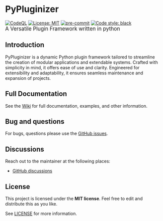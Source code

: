 # PyPluginizer
[![CodeQL](https://github.com/cbabil/PyPluginizer/actions/workflows/codeql.yml/badge.svg)](https://github.com/cbabil/PyPluginizer/actions/workflows/codeql.yml)
[![License: MIT](https://img.shields.io/badge/License-MIT-yellow.svg)](https://raw.githubusercontent.com/cbabil/PyPluginizer/master/LICENSE)
[![pre-commit](https://img.shields.io/badge/pre--commit-enabled-brightgreen?logo=pre-commit&logoColor=white)](https://github.com/pre-commit/pre-commit)
[![Code style: black](https://img.shields.io/badge/code%20style-black-000000.svg)](https://github.com/psf/black)
<br><span style="font-size:larger;">A Versatile Plugin Framework written in python</span>

## Introduction

PyPluginizer is a dynamic Python plugin framework tailored to streamline the creation of modular applications and extendable systems. Crafted with simplicity in mind, it offers ease of use and clarity. Engineered for extensibility and adaptability, it ensures seamless maintenance and expansion of projects.

## Full Documentation
See the [Wiki](https://cbabil.github.io/PyPluginizer/Wiki) for full documentation, examples, and other information.


## Bug and questions
For bugs, questions please use the [GitHub issues](https://github.com/cbabil/PyPluginizer/issues).


## Discussions
Reach out to the maintainer at the following places:

- [GitHub discussions](https://github.com/cbabil/PyPluginizer/discussions)


## License
This project is licensed under the **MIT license**. Feel free to edit and distribute this as you like.

See [LICENSE](LICENSE) for more information.
